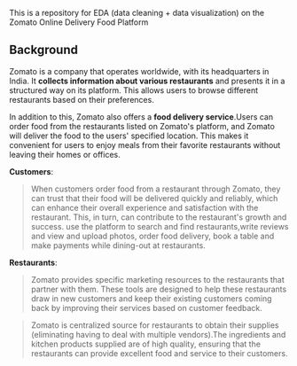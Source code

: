 This is a repository for EDA (data cleaning + data visualization) on the Zomato Online Delivery Food Platform


##  Background

Zomato is a company that operates worldwide, with its headquarters in India. It **collects information about various restaurants** and presents it in a structured way on its platform. This allows users to browse different restaurants based on their preferences.

In addition to this, Zomato also offers a **food delivery service**.Users can order food from the restaurants listed on Zomato's platform, and Zomato will deliver the food to the users' specified location. This makes it convenient for users to enjoy meals from their favorite restaurants without leaving their homes or offices.

**Customers**:

> When customers order food from a restaurant through Zomato, they can trust that their food will be delivered quickly and reliably, which can enhance their overall experience and satisfaction with the restaurant. This, in turn, can contribute to the restaurant's growth and success. use the platform to search and find restaurants,write reviews and view and upload photos, order food delivery, book a table and make payments while dining-out at restaurants.

**Restaurants**:
>Zomato provides specific marketing resources to the restaurants that partner with them. These tools are designed to help these restaurants draw in new customers and keep their existing customers coming back by improving their services based on customer feedback.

>Zomato is centralized source for restaurants to obtain their supplies (eliminating having to deal with multiple vendors).The ingredients and kitchen products supplied are of high quality, ensuring that the restaurants can provide excellent food and service to their customers.
